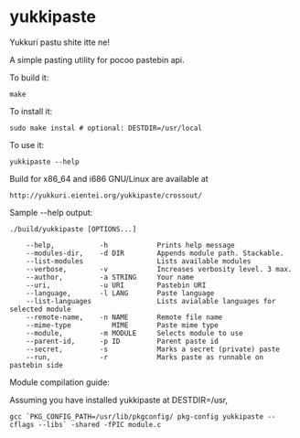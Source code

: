 yukkipaste
==========

Yukkuri pastu shite itte ne!

A simple pasting utility for pocoo pastebin api.

To build it:

    make

To install it:
   
    sudo make instal # optional: DESTDIR=/usr/local

To use it:

    yukkipaste --help

Build for x86_64 and i686 GNU/Linux are available at

    http://yukkuri.eientei.org/yukkipaste/crossout/


Sample --help output:

    ./build/yukkipaste [OPTIONS...]

        --help,           -h            Prints help message
        --modules-dir,    -d DIR        Appends module path. Stackable.
        --list-modules                  Lists available modules
        --verbose,        -v            Increases verbosity level. 3 max.
        --author,         -a STRING     Your name
        --uri,            -u URI        Pastebin URI
        --language,       -l LANG       Paste language
        --list-languages                Lists avialable languages for selected module
        --remote-name,    -n NAME       Remote file name
        --mime-type          MIME       Paste mime type
        --module,         -m MODULE     Selects module to use
        --parent-id,      -p ID         Parent paste id
        --secret,         -s            Marks a secret (private) paste
        --run,            -r            Marks paste as runnable on pastebin side



Module compilation guide:

Assuming you have installed yukkipaste at DESTDIR=/usr,

    gcc `PKG_CONFIG_PATH=/usr/lib/pkgconfig/ pkg-config yukkipaste --cflags --libs` -shared -fPIC module.c
